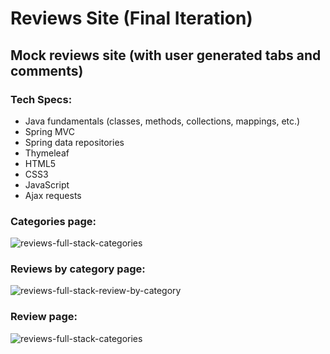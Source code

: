 # Reviews Site (Final Iteration)
## Mock reviews site (with user generated tabs and comments)
### Tech Specs:
<ul>
  <li>Java fundamentals (classes, methods, collections, mappings, etc.)</li>
  <li>Spring MVC</li>
  <li>Spring data repositories</li>
  <li>Thymeleaf</li>
  <li>HTML5</li>
  <li>CSS3</li>
  <li>JavaScript</li>
  <li>Ajax requests</li>
</ul>

### Categories page: 

![reviews-full-stack-categories](https://user-images.githubusercontent.com/28411165/38471701-e1f866d4-3b42-11e8-901e-6b99f3447f9b.jpg)

### Reviews by category page: 

![reviews-full-stack-review-by-category](https://user-images.githubusercontent.com/28411165/38471703-e61de766-3b42-11e8-8d85-e31397b6d07a.jpg)

### Review page: 

![reviews-full-stack-categories](https://user-images.githubusercontent.com/28411165/38471705-e9dd515c-3b42-11e8-831f-37e748a1a66c.jpg)
